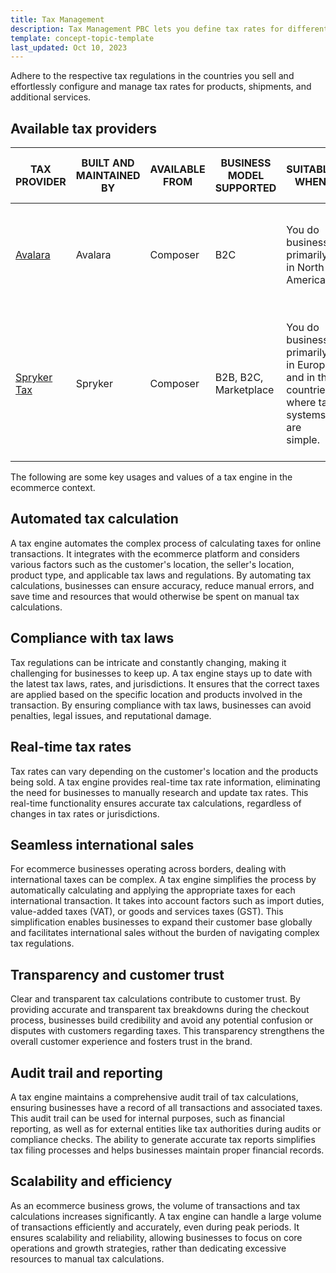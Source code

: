 ```yaml
---
title: Tax Management
description: Tax Management PBC lets you define tax rates for different stores and products
template: concept-topic-template
last_updated: Oct 10, 2023
---
```


Adhere to the respective tax regulations in the countries you sell and effortlessly configure and manage tax rates for products, shipments, and additional services.

## Available tax providers

| TAX PROVIDER | BUILT AND MAINTAINED BY | AVAILABLE FROM | BUSINESS MODEL SUPPORTED | SUITABLE WHEN | CAN BE EXTENDED AND CUSTOMIZED |
| --- | --- | ---| ---| --- | -- |
| [Avalara](/docs/pbc/all/tax-management/{{page.version}}/base-shop/third-party-integrations/avalara/avalara.html) | Avalara | Composer | B2C | You do business primarily in North America. | From the Avalara Admin panel, you can customize all the tax rules of your business. |
| [Spryker Tax](/docs/pbc/all/tax-management/{{page.version}}/base-shop/tax-feature-overview.html) | Spryker | Composer | B2B, B2C, Marketplace | You do business primarily in Europe and in the countries where tax systems are simple. | While you still need  a development team to customize the tax experience, some parts of it can be customized in Spryker Back Office. |

The following are some key usages and values of a tax engine in the ecommerce context.

## Automated tax calculation

A tax engine automates the complex process of calculating taxes for online transactions. It integrates with the ecommerce platform and considers various factors such as the customer's location, the seller's location, product type, and applicable tax laws and regulations. By automating tax calculations, businesses can ensure accuracy, reduce manual errors, and save time and resources that would otherwise be spent on manual tax calculations.

## Compliance with tax laws

Tax regulations can be intricate and constantly changing, making it challenging for businesses to keep up. A tax engine stays up to date with the latest tax laws, rates, and jurisdictions. It ensures that the correct taxes are applied based on the specific location and products involved in the transaction. By ensuring compliance with tax laws, businesses can avoid penalties, legal issues, and reputational damage.

## Real-time tax rates

Tax rates can vary depending on the customer's location and the products being sold. A tax engine provides real-time tax rate information, eliminating the need for businesses to manually research and update tax rates. This real-time functionality ensures accurate tax calculations, regardless of changes in tax rates or jurisdictions.

## Seamless international sales

For ecommerce businesses operating across borders, dealing with international taxes can be complex. A tax engine simplifies the process by automatically calculating and applying the appropriate taxes for each international transaction. It takes into account factors such as import duties, value-added taxes (VAT), or goods and services taxes (GST). This simplification enables businesses to expand their customer base globally and facilitates international sales without the burden of navigating complex tax regulations.

## Transparency and customer trust

Clear and transparent tax calculations contribute to customer trust. By providing accurate and transparent tax breakdowns during the checkout process, businesses build credibility and avoid any potential confusion or disputes with customers regarding taxes. This transparency strengthens the overall customer experience and fosters trust in the brand.

## Audit trail and reporting

A tax engine maintains a comprehensive audit trail of tax calculations, ensuring businesses have a record of all transactions and associated taxes. This audit trail can be used for internal purposes, such as financial reporting, as well as for external entities like tax authorities during audits or compliance checks. The ability to generate accurate tax reports simplifies tax filing processes and helps businesses maintain proper financial records.

## Scalability and efficiency

As an ecommerce business grows, the volume of transactions and tax calculations increases significantly. A tax engine can handle a large volume of transactions efficiently and accurately, even during peak periods. It ensures scalability and reliability, allowing businesses to focus on core operations and growth strategies, rather than dedicating excessive resources to manual tax calculations.
